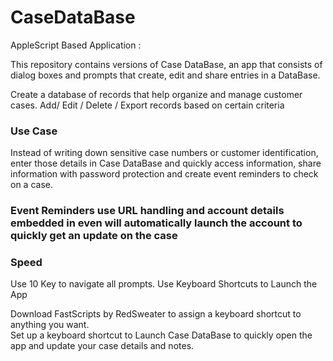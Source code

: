 # CaseDataBase
AppleScript Based Application  :

This repository contains versions of Case DataBase, an app that consists of dialog boxes and prompts that create, edit and share entries in a DataBase.


Create a database of records that help organize and manage customer cases.
Add/ Edit / Delete / Export  records based on certain criteria

### Use Case
Instead of writing down sensitive case numbers or customer identification, enter those details in Case DataBase and quickly access information, share information with password protection and create event reminders to check on a case.

### Event Reminders use URL handling and account details embedded in even will automatically launch the account to quickly get an update on the case

### Speed
Use 10 Key to navigate all prompts.
Use Keyboard Shortcuts to Launch the App

Download FastScripts by RedSweater to assign a keyboard shortcut to anything you want.  
Set up a keyboard shortcut to Launch Case DataBase to quickly open the app and update your case details and notes.
